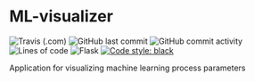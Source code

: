 # ML-visualizer
![Travis (.com)](https://img.shields.io/travis/com/eqtstv/ML-visualizer?style=flat-square)
![GitHub last commit](https://img.shields.io/github/last-commit/eqtstv/ML-visualizer?style=flat-square)
![GitHub commit activity](https://img.shields.io/github/commit-activity/m/eqtstv/ML-visualizer?style=flat-square)
![Lines of code](https://img.shields.io/tokei/lines/github/eqtstv/ML-visualizer?style=flat-square)
![Flask](https://img.shields.io/badge/flask-1.1.2-blue?style=flat-square)
<a href="https://github.com/psf/black"><img alt="Code style: black" src="https://img.shields.io/badge/code%20style-black-000000.svg"></a>

Application for visualizing machine learning process parameters
